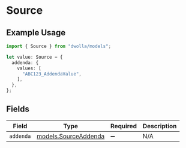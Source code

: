 # Source

## Example Usage

```typescript
import { Source } from "dwolla/models";

let value: Source = {
  addenda: {
    values: [
      "ABC123_AddendaValue",
    ],
  },
};
```

## Fields

| Field                                              | Type                                               | Required                                           | Description                                        |
| -------------------------------------------------- | -------------------------------------------------- | -------------------------------------------------- | -------------------------------------------------- |
| `addenda`                                          | [models.SourceAddenda](../models/sourceaddenda.md) | :heavy_minus_sign:                                 | N/A                                                |